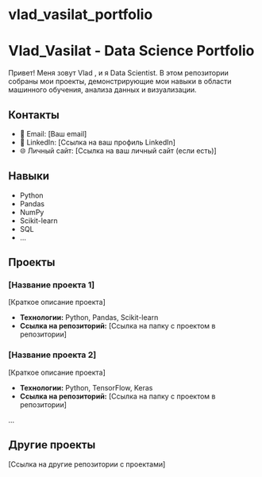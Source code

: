 # vlad_vasilat_portfolio

# Vlad_Vasilat - Data Science Portfolio

Привет! Меня зовут Vlad , и я Data Scientist.  В этом репозитории собраны мои проекты, демонстрирующие мои навыки в области машинного обучения, анализа данных и визуализации.

## Контакты

*   📧 Email: [Ваш email]
*   🔗 LinkedIn: [Ссылка на ваш профиль LinkedIn]
*   🌐 Личный сайт: [Ссылка на ваш личный сайт (если есть)]

## Навыки

*   Python
*   Pandas
*   NumPy
*   Scikit-learn
*   SQL
*   ...

## Проекты

### [Название проекта 1]

[Краткое описание проекта]

*   **Технологии:** Python, Pandas, Scikit-learn
*   **Ссылка на репозиторий:** [Ссылка на папку с проектом в репозитории]

### [Название проекта 2]

[Краткое описание проекта]

*   **Технологии:** Python, TensorFlow, Keras
*   **Ссылка на репозиторий:** [Ссылка на папку с проектом в репозитории]

...

## Другие проекты

[Ссылка на другие репозитории с проектами]
